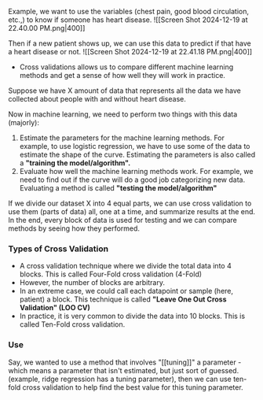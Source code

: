 Example, we want to use the variables (chest pain, good blood circulation, etc.,) to know if someone has heart disease. 
![[Screen Shot 2024-12-19 at 22.40.00 PM.png|400]]

Then if a new patient shows up, we can use this data to predict if that have a heart disease or not.
![[Screen Shot 2024-12-19 at 22.41.18 PM.png|400]]

- Cross validations allows us to compare different machine learning methods and get a sense of how well they will work in practice. 

Suppose we have X amount of data that represents all the data we have collected about people with and without heart disease. 

Now in machine learning, we need to perform two things with this data (majorly):
1. Estimate the parameters for the machine learning methods. For example, to use logistic regression, we have to use some of the data to estimate the shape of the curve. Estimating the parameters is also called a **"training the model/algorithm".**
2. Evaluate how well the machine learning methods work. For example, we need to find out if the curve will do a good job categorizing  new data. Evaluating a method is called **"testing the model/algorithm"**

If we divide our dataset X into 4 equal parts, we can use cross validation to use them (parts of data) all, one at a time, and summarize results at the end. In the end, every block of data is used for testing and we can compare methods by seeing how they performed. 

### Types of Cross Validation
- A cross validation technique where we divide the total data into 4 blocks. This is called Four-Fold cross validation (4-Fold)
- However, the number of blocks are arbitrary.
- In an extreme case, we could call each datapoint or sample (here, patient) a block. This technique is called **"Leave One Out Cross Validation" (LOO CV)**
- In practice, it is very common to divide the data into 10 blocks. This is called Ten-Fold cross validation.

### Use
Say, we wanted to use a method that involves "[[tuning]]" a parameter - which means a parameter that isn't estimated, but just sort of guessed. (example, ridge regression has a tuning parameter), then we can use ten-fold cross validation to help find the best value for this tuning parameter.

